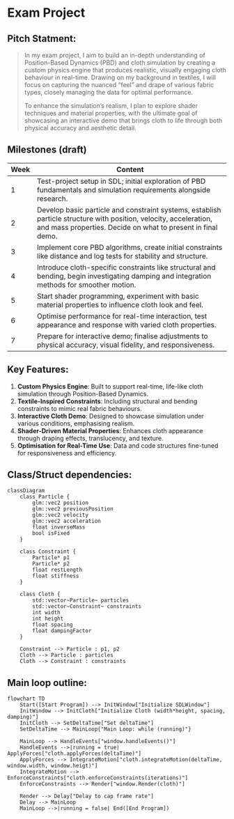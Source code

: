 # Exam Project

## Pitch Statment:
> In my exam project, I aim to build an in-depth understanding of Position-Based Dynamics (PBD) and cloth simulation by creating a custom physics engine that produces realistic, visually engaging cloth behaviour in real-time. Drawing on my background in textiles, I will focus on capturing the nuanced “feel” and drape of various fabric types, closely managing the data for optimal performance.
> 
> To enhance the simulation’s realism, I plan to explore shader techniques and material properties, with the ultimate goal of showcasing an interactive demo that brings cloth to life through both physical accuracy and aesthetic detail.


## Milestones (draft)
| Week | Content                                                       |
|--------|--------------------------------------------------------------|
| 1 | Test-project setup in SDL; initial exploration of PBD fundamentals and simulation requirements alongside research. |
| 2 | Develop basic particle and constraint systems, establish particle structure with position, velocity, acceleration, and mass properties. Decide on what to present in final demo. |
| 3 | Implement core PBD algorithms, create initial constraints like distance and log tests for stability and structure. |
| 4 | Introduce cloth-specific constraints like structural and bending, begin investigating damping and integration methods for smoother motion. |
| 5 | Start shader programming, experiment with basic material properties to influence cloth look and feel. |
| 6 | Optimise performance for real-time interaction, test appearance and response with varied cloth properties. |
| 7 | Prepare for interactive demo; finalise adjustments to physical accuracy, visual fidelity, and responsiveness. |

## Key Features:
1. **Custom Physics Engine**: Built to support real-time, life-like cloth simulation through Position-Based Dynamics.
2. **Textile-Inspired Constraints**: Including structural and bending constraints to mimic real fabric behaviours.
3. **Interactive Cloth Demo**: Designed to showcase simulation under various conditions, emphasising realism.
4. **Shader-Driven Material Properties**: Enhances cloth appearance through draping effects, translucency, and texture.
5. **Optimisation for Real-Time Use**: Data and code structures fine-tuned for responsiveness and efficiency.


## Class/Struct dependencies:
```mermaid
classDiagram
    class Particle {
        glm::vec2 position
        glm::vec2 previousPosition
        glm::vec2 velocity
        glm::vec2 acceleration
        float inverseMass
        bool isFixed
    }

    class Constraint {
        Particle* p1
        Particle* p2
        float restLength
        float stiffness
    }

    class Cloth {
        std::vector~Particle~ particles
        std::vector~Constraint~ constraints
        int width
        int height
        float spacing
        float dampingFactor
    }

    Constraint --> Particle : p1, p2
    Cloth --> Particle : particles
    Cloth --> Constraint : constraints
```

## Main loop outline:
```mermaid
flowchart TD
    Start([Start Program]) --> InitWindow["Initialize SDLWindow"]
    InitWindow --> InitCloth["Initialize Cloth (width*height, spacing, damping)"]
    InitCloth --> SetDeltaTime["Set deltaTime"]
    SetDeltaTime --> MainLoop{"Main Loop: while (running)"}

    MainLoop --> HandleEvents["window.handleEvents()"]
    HandleEvents -->|running = true| ApplyForces["cloth.applyForces(deltaTime)"]
    ApplyForces --> IntegrateMotion["cloth.integrateMotion(deltaTime, window.width, window.heigt)"]
    IntegrateMotion --> EnforceConstraints["cloth.enforceConstraints(iterations)"]
    EnforceConstraints --> Render["window.Render(cloth)"]

    Render --> Delay["Delay to cap frame rate"]
    Delay --> MainLoop
    MainLoop -->|running = false| End([End Program])
```







 

